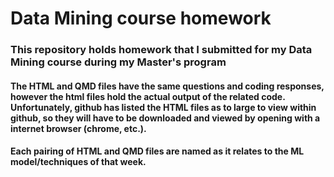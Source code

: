 # Data Mining course homework
### This repository holds homework that I submitted for my Data Mining course during my Master's program
#### The HTML and QMD files have the same questions and coding responses, however the html files hold the actual output of the related code. Unfortunately, github has listed the HTML files as to large to view within github, so they will have to be downloaded and viewed by opening with a internet browser (chrome, etc.).
#### Each pairing of HTML and QMD files are named as it relates to the ML model/techniques of that week.
